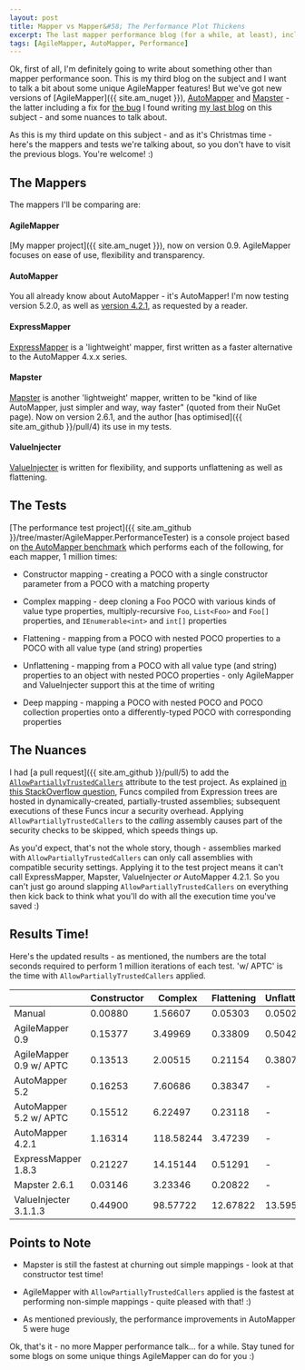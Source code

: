 ```yaml
---
layout: post
title: Mapper vs Mapper&#58; The Performance Plot Thickens
excerpt: The last mapper performance blog (for a while, at least), including updated versions of AgileMapper, AutoMapper and Mapster, and discussion of some performance nuances.
tags: [AgileMapper, AutoMapper, Performance]
---
```


Ok, first of all, I'm definitely going to write about something other than mapper performance soon.
This is my third blog on the subject and I want to talk a bit about some unique AgileMapper features!
But we've got new versions of [AgileMapper]({{ site.am_nuget }}),
[AutoMapper](https://www.nuget.org/packages/AutoMapper) and 
[Mapster](https://www.nuget.org/packages/mapster) - the latter including a fix for 
[the bug](https://github.com/eswann/Mapster/issues/89) I found writing 
[my last blog](/object-mapper-performance-comparison-revisited) on this subject - and 
some nuances to talk about.

As this is my third update on this subject - and as it's Christmas time - here's the mappers and tests we're talking about, so you don't have to visit the previous blogs. You're welcome! :)

## The Mappers

The mappers I'll be comparing are:

#### AgileMapper

[My mapper project]({{ site.am_nuget }}), now on version 0.9. AgileMapper focuses on ease of use, 
flexibility and transparency.

#### AutoMapper

You all already know about AutoMapper - it's AutoMapper! I'm now testing version 5.2.0, as well as 
[version 4.2.1](https://www.nuget.org/packages/AutoMapper/4.2.1), as requested by a reader.

#### ExpressMapper

[ExpressMapper](https://www.nuget.org/packages/Expressmapper) is a 'lightweight' mapper, first 
written as a faster alternative to the AutoMapper 4.x.x series.

#### Mapster

[Mapster](https://www.nuget.org/packages/Mapster) is another 'lightweight' mapper, written to be 
"kind of like AutoMapper, just simpler and way, way faster" (quoted from their NuGet page). Now on 
version 2.6.1, and the author [has optimised]({{ site.am_github }}/pull/4) 
its use in my tests.

#### ValueInjecter

[ValueInjecter](https://www.nuget.org/packages/ValueInjecter) is written for flexibility, and 
supports unflattening as well as flattening.

## The Tests

[The performance test project]({{ site.am_github }}/tree/master/AgileMapper.PerformanceTester) is a 
console project based on [the AutoMapper benchmark](https://github.com/AutoMapper/AutoMapper/tree/master/src/Benchmark)
which performs each of the following, for each mapper, 1 million times:

- Constructor mapping - creating a POCO with a single constructor parameter from a POCO with a 
  matching property

- Complex mapping - deep cloning a Foo POCO with various kinds of value type properties, 
  multiply-recursive `Foo`, `List<Foo>` and `Foo[]` properties, and `IEnumerable<int>` and 
  `int[]` properties

- Flattening - mapping from a POCO with nested POCO properties to a POCO with all value type (and 
  string) properties

- Unflattening - mapping from a POCO with all value type (and string) properties to an object with 
  nested POCO properties - only AgileMapper and ValueInjecter support this at the time of writing

- Deep mapping - mapping a POCO with nested POCO and POCO collection properties onto a 
  differently-typed POCO with corresponding properties

## The Nuances

I had [a pull request]({{ site.am_github }}/pull/5) to add the 
[`AllowPartiallyTrustedCallers`](https://msdn.microsoft.com/en-us/library/system.security.allowpartiallytrustedcallersattribute%28v=vs.110%29.aspx)
attribute to the test project. As explained [in this StackOverflow question](https://stackoverflow.com/questions/5053032/performance-of-compiled-to-delegate-expression/5160513),
Funcs compiled from Expression trees are hosted in dynamically-created, partially-trusted 
assemblies; subsequent executions of these Funcs incur a security overhead. Applying 
`AllowPartiallyTrustedCallers` to the *calling* assembly causes part of the security checks to 
be skipped, which speeds things up.

As you'd expect, that's not the whole story, though - assemblies marked with `AllowPartiallyTrustedCallers`
can only call assemblies with compatible security settings. Applying it to the test project means 
it can't call ExpressMapper, Mapster, ValueInjecter *or* AutoMapper 4.2.1. So you can't just go 
around slapping `AllowPartiallyTrustedCallers` on everything then kick back to think what you'll
do with all the execution time you've saved :)

## Results Time!

Here's the updated results - as mentioned, the numbers are the total seconds required to perform 1 
million iterations of each test. 'w/ APTC' is the time with `AllowPartiallyTrustedCallers` applied.

|                         | Constructor | Complex   | Flattening | Unflattening | Deep     |
|-------------------------|-------------|-----------|------------|--------------|----------|
| Manual                  |     0.00880 |   1.56607 |    0.05303 |      0.05021 |  0.47373 |
| AgileMapper 0.9         |     0.15377 |   3.49969 |    0.33809 |      0.50427 |  1.09299 |
| AgileMapper 0.9 w/ APTC |     0.13513 |   2.00515 |    0.21154 |      0.38073 |  0.57013 |
| AutoMapper 5.2          |     0.16253 |   7.60686 |    0.38347 |            - |  0.97259 |
| AutoMapper 5.2 w/ APTC  |     0.15512 |   6.22497 |    0.23118 |            - |  0.57299 |
| AutoMapper 4.2.1        |     1.16314 | 118.58244 |    3.47239 |            - | 23.18986 |
| ExpressMapper 1.8.3     |     0.21227 |  14.15144 |    0.51291 |            - |  6.25267 |
| Mapster 2.6.1           |     0.03146 |   3.23346 |    0.20822 |            - |  0.73005 |
| ValueInjecter 3.1.1.3   |     0.44900 |  98.57722 |   12.67822 |     13.59581 | 27.74575 |

## Points to Note

- Mapster is still the fastest at churning out simple mappings - look at that constructor test time!

- AgileMapper with `AllowPartiallyTrustedCallers` applied is the fastest at performing non-simple
  mappings - quite pleased with that! :)

- As mentioned previously, the performance improvements in AutoMapper 5 were huge

Ok, that's it - no more Mapper performance talk... for a while. Stay tuned for some blogs on some 
unique things AgileMapper can do for you :)
